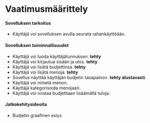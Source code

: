 # Vaatimusmäärittely

#### Sovelluksen tarkoitus
- Käyttäjä voi sovelluksen avulla seurata rahankäyttöään.

#### Sovelluksen toiminnallisuudet
- Käyttäjä voi luoda käyttäjätunnuksen. **tehty**
- Käyttäjä voi kirjautua sisään ja ulos.  **tehty**
- Käyttäjä voi lisätä budjettinsa. **tehty**
- Käyttäjä voi lisätä menoja. **tehty**
- Sovellus näyttää käyttäjän budjetin tasapainon. **tehty alustavasti**
- Käyttäjä voi nimetä menon.
- Käyttäjä kategorisoida menojaan.
- Käyttäjä voi nostaa budjettiaan lisäämällä tuloja.

#### Jatkokehitysideoita
- Budjetin graafinen esiys
